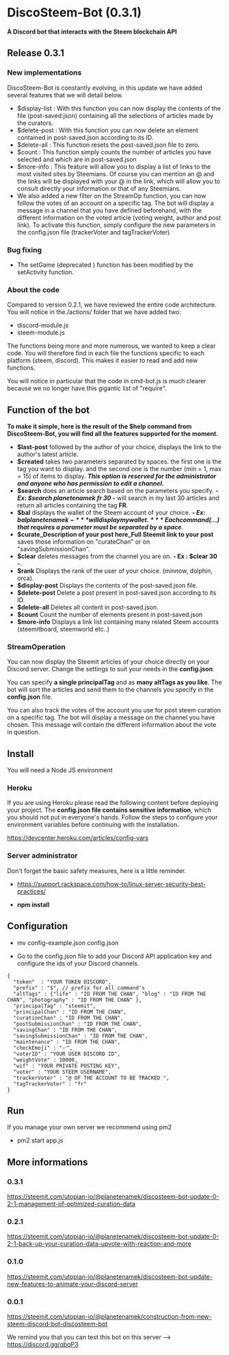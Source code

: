 # DiscoSteem-Bot (0.3.1)

**A Discord bot that interacts with the Steem blockchain API**

## Release 0.3.1

### New implementations

DiscoSteem-Bot is constantly evolving, in this update we have added several features that we will detail below.

- $display-list : With this function you can now display the contents of the file (post-saved.json) containing all the selections of articles made by the curators.
- $delete-post : With this function you can now delete an element contained in post-saved.json according to its ID. 
- $delete-all : This function resets the post-saved.json file to zero.
- $count : This function simply counts the number of articles you have selected and which are in post-saved.json
- $more-info : This feature will allow you to display a list of links to the most visited sites by Steemians. Of course you can mention an @ and the links will be displayed with your @ in the link, which will allow you to consult directly your information or that of any Steemians.
- We also added a new filter on the StreamOp function, you can now follow the votes of an account on a specific tag. The bot will display a message in a channel that you have defined beforehand, with the different information on the voted article (voting weight, author and post link). To activate this function, simply configure the new parameters in the config.json file (trackerVoter and tagTrackerVoter)

### Bug fixing

- The setGame (deprecated ) function has been modified by the setActivity function.

### About the code

Compared to version 0.2.1, we have reviewed the entire code architecture. You will notice in the./actions/ folder that we have added two: 

- discord-module.js
- steem-module.js

The functions being more and more numerous, we wanted to keep a clear code. You will therefore find in each file the functions specific to each platform (steem, discord). This makes it easier to read and add new functions. 

You will notice in particular that the code in cmd-bot.js is much clearer because we no longer have this gigantic list of "require".

## Function of the bot

**To make it simple, here is the result of the **$help** command from DiscoSteem-Bot, you will find all the features supported for the moment.**

- **$last-post** followed by the author of your choice, displays the link to the author's latest article.
- **$created** takes two parameters separated by spaces. the first one is the tag you want to display.
and the second one is the number (min = 1, max = 15) of items to display. 
***This option is reserved for the administrator and anyone who has permission to edit a channel.***
- **$search** does an article search based on the parameters you specify. ***- Ex: $search planetenamek fr 30 -*** will search in my last 30 articles and return all articles containing the tag **FR**.
- **$bal** displays the wallet of the Steem account of your choice. ***- Ex: $bal planetenamek -*** will display my wallet.
***Each command ($...) that requires a parameter must be separated by a space***.
- **$curate_Description of your post here_Full Steemit link to your post** saves those information on "curateChan" or on "savingSubmissionChan".
- **$clear** deletes messages from the channel you are on. **- Ex : $clear 30 -**.
- **$rank** Displays the rank of the user of your choice. (minnow, dolphin, orca).
- **$display-post** Displays the contents of the post-saved.json file.
- **$delete-post** Delete a post present in post-saved.json according to its ID.
- **$delete-all** Deletes all content in post-saved.json.
- **$count** Count the number of elements present in post-saved.json
- **$more-info** Displays a link list containing many related Steem accounts (steemitboard, steemworld etc..) 

### StreamOperation

You can now display the Steemit articles of your choice directly on your Discord server. Change the settings to suit your needs in the **config.json**.

You can specify **a single principalTag** and as **many altTags as you like**. The bot will sort the articles and send them to the channels you specify in the **config.json** file.

You can also track the votes of the account you use for post steem curation on a specific tag. The bot will display a message on the channel you have chosen. This message will contain the different information about the vote in question.

## Install 

You will need a Node JS environment 

### Heroku

If you are using Heroku please read the following content before deploying your project. The **config.json file contains sensitive information**, which you should not put in everyone's hands. Follow the steps to configure your environment variables before continuing with the installation.

https://devcenter.heroku.com/articles/config-vars

### Server administrator

Don't forget the basic safety measures, here is a little reminder.

- https://support.rackspace.com/how-to/linux-server-security-best-practices/

- **npm install**

## Configuration

- mv config-example.json config.json

- Go to the config.json file to add your Discord API application key and configure the ids of your Discord channels.

```
{ 
  "token"  : "YOUR TOKEN DISCORD", 
  "prefix" : "$", // prefix for all command's
  "altTags" : {"life" : "ID FROM THE CHAN", "blog" : "ID FROM THE CHAN", "photography" : "ID FROM THE CHAN" },
  "principalTag" : "steemit",
  "principalChan" : "ID FROM THE CHAN",
  "curationChan" : "ID FROM THE CHAN",
  "postSubmissionChan" : "ID FROM THE CHAN",
  "savingChan" : "ID FROM THE CHAN",
  "savingSubmissionChan" : "ID FROM THE CHAN",
  "maintenance" : "ID FROM THE CHAN",
  "checkEmoji" : "✅",
  "voterID" : "YOUR USER DISCORD ID",
  "weightVote" : 10000,
  "wif" : "YOUR PRIVATE POSTING KEY",
  "voter" : "YOUR STEEM USERNAME",
  "trackerVoter" : "@ OF THE ACCOUNT TO BE TRACKED ",
  "tagTrackerVoter" : "fr"
}
```

## Run 

If you manage your own server we recommend using pm2

- pm2 start app.js

## More informations

### 0.3.1
https://steemit.com/utopian-io/@planetenamek/discosteem-bot-update-0-2-1-management-of-optimized-curation-data

### 0.2.1
https://steemit.com/utopian-io/@planetenamek/discosteem-bot-update-0-2-1-back-up-your-curation-data-upvote-with-reaction-and-more

### 0.1.0
https://steemit.com/utopian-io/@planetenamek/discosteem-bot-update-new-features-to-animate-your-discord-server

### 0.0.1
https://steemit.com/utopian-io/@planetenamek/construction-from-new-steem-discord-bot-discosteem-bot

We remind you that you can test this bot on this server --> https://discord.gg/qbqP3

